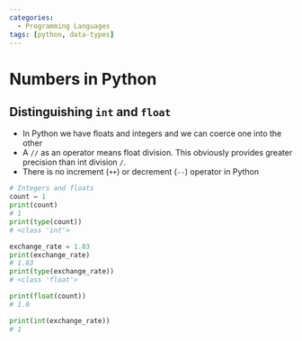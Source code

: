 ```yaml
---
categories:
  - Programming Languages
tags: [python, data-types]
---
```


# Numbers in Python

## Distinguishing `int` and `float`

- In Python we have floats and integers and we can coerce one into the other
- A `//` as an operator means float division. This obviously provides greater precision than int division `/`.
- There is no increment (`++`) or decrement (`--`) operator in Python

```python
# Integers and floats
count = 1
print(count)
# 1
print(type(count))
# <class 'int'>

exchange_rate = 1.83
print(exchange_rate)
# 1.83
print(type(exchange_rate))
# <class 'float'>

print(float(count))
# 1.0

print(int(exchange_rate))
# 1
```
